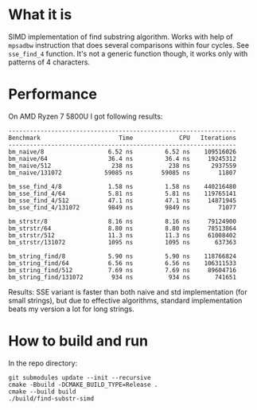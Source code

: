 # What it is
SIMD implementation of find substring algorithm. Works with help of `mpsadbw` instruction that does several comparisons within four cycles. See `sse_find_4` function.
It's not a generic function though, it works only with patterns of 4 characters.

# Performance
On AMD Ryzen 7 5800U I got following results:
```
----------------------------------------------------------------
Benchmark                      Time             CPU   Iterations
----------------------------------------------------------------
bm_naive/8                  6.52 ns         6.52 ns    109516026
bm_naive/64                 36.4 ns         36.4 ns     19245312
bm_naive/512                 238 ns          238 ns      2937559
bm_naive/131072            59085 ns        59085 ns        11807

bm_sse_find_4/8             1.58 ns         1.58 ns    440216480
bm_sse_find_4/64            5.81 ns         5.81 ns    119765141
bm_sse_find_4/512           47.1 ns         47.1 ns     14871945
bm_sse_find_4/131072        9849 ns         9849 ns        71077

bm_strstr/8                 8.16 ns         8.16 ns     79124900
bm_strstr/64                8.80 ns         8.80 ns     78513864
bm_strstr/512               11.3 ns         11.3 ns     61008402
bm_strstr/131072            1095 ns         1095 ns       637363

bm_string_find/8            5.90 ns         5.90 ns    118766824
bm_string_find/64           6.56 ns         6.56 ns    106311533
bm_string_find/512          7.69 ns         7.69 ns     89604716
bm_string_find/131072        934 ns          934 ns       741651
```
Results: SSE variant is faster than both naive and std implementation (for small strings), but due to effective algorithms, standard implementation beats my version a lot for long strings.

# How to build and run
In the repo directory:
```
git submodules update --init --recursive
cmake -Bbuild -DCMAKE_BUILD_TYPE=Release .
cmake --build build
./build/find-substr-simd
```


